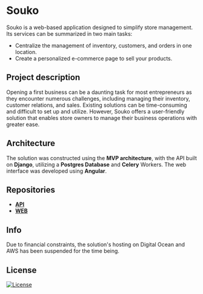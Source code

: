 # Souko

Souko is a web-based application designed to simplify 
store management. Its services can be summarized in two 
main tasks:
- Centralize the management of inventory, customers, and 
orders in one location.
- Create a personalized e-commerce page to sell your 
products.

## Project description

Opening a first business can be a daunting task for most 
entrepreneurs as they encounter numerous challenges, 
including managing their inventory, customer relations, 
and sales. Existing solutions can be time-consuming and 
difficult to set up and utilize. However, Souko offers a 
user-friendly solution that enables store owners to manage 
their business operations with greater ease.

## Architecture

The solution was constructed using the **MVP 
architecture**, with the API built on **Django**, 
utilizing a **Postgres Database** and **Celery** Workers. 
The web interface was developed using **Angular**.

## Repositories
- [**API**](https://github.com/GuitooStephan/soukoapi)
- [**WEB**](https://github.com/GuitooStephan/soukoweb)

## Info

Due to financial constraints, the solution's hosting on 
Digital Ocean and AWS has been suspended for the time 
being.

## License
[![License](https://img.shields.io/badge/License-Apache%202.0-blue.svg)](https://opensource.org/licenses/Apache-2.0)


